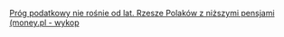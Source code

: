 [Próg podatkowy nie rośnie od lat. Rzesze Polaków z niższymi pensjami (money.pl - wykop](https://www.wykop.pl/link/5234721/prog-podatkowy-nie-rosnie-od-lat-rzesze-polakow-z-nizszymi-pensjami/)  
